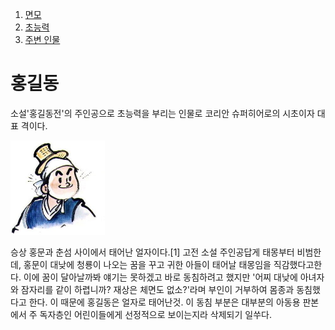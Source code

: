 <!DOCTYPE html>
<html>
    <head>
        <title>1st Web Page</title>
        <meta charset="utf-8">
    </head>
    <body>
<ol>
    <li><a href="page1.html" target="_self">면모</a></li>
    <li><a href="page2.html" target="_self">초능력</a></li>
    <li><a href="page3.html" target="_self">주변 인물</a></li>
</ol>
<h1>홍길동</h1>
<p>
소설'홍길동전'의 주인공으로 초능력을 부리는 인물로 코리안 슈퍼히어로의 시초이자 대표 격이다.
</p>
<img src="img.jpg/img1.jpg" width="30%">
<p>
승상 홍문과 춘섬 사이에서 태어난 얼자이다.[1] 고전 소설 주인공답게 태몽부터 비범한데, 홍문이 대낮에 청룡이 나오는 꿈을 꾸고 귀한 아들이 태어날 태몽임을 직감했다고한다. 이에 꿈이 달아날까봐 얘기는 못하겠고 바로 동침하려고 했지만 '어찌 대낮에 아녀자와 잠자리를 같이 하렵니까? 재상은 체면도 없소?'라며 부인이 거부하여 몸종과 동침했다고 한다. 이 때문에 홍길동은 얼자로 태어난것. 이 동침 부분은 대부분의 아동용 판본에서 주 독자층인 어린이들에게 선정적으로 보이는지라 삭제되기 일쑤다.
</p>
</body>
</html>
